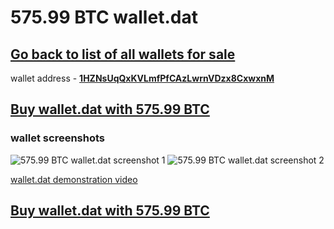 # 575.99 BTC wallet.dat

## [Go back to list of all wallets for sale](https://github.com/mady2077/walletBTC)

wallet address - **[1HZNsUqQxKVLmfPfCAzLwrnVDzx8CxwxnM](https://www.blockchain.com/btc/address/1HZNsUqQxKVLmfPfCAzLwrnVDzx8CxwxnM)**

## [Buy wallet.dat with 575.99 BTC](https://satoshidisk.com/pay/CBJBMt)

### wallet screenshots

![575.99 BTC wallet.dat screenshot 1](https://i.imgur.com/BZRvcl8.png)
![575.99 BTC wallet.dat screenshot 2](https://i.imgur.com/ORhyhqZ.png)

[wallet.dat demonstration video](https://streamable.com/r9k16)


## [Buy wallet.dat with 575.99 BTC](https://satoshidisk.com/pay/CBJBMt)